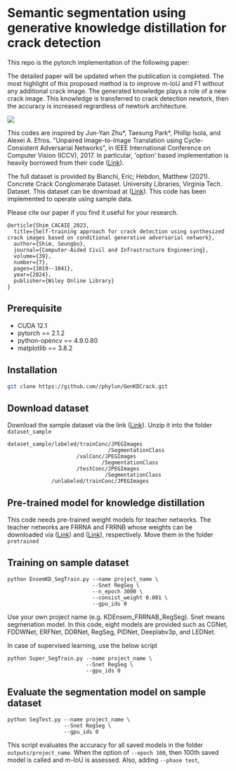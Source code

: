 # Semantic segmentation using generative knowledge distillation for crack detection


This repo is the pytorch implementation of the following paper:

The detailed paper will be updated when the publication is completed.
The most highlight of this proposed method is to improve m-IoU and F1 without any additional crack image. The generated knowledge plays a role of a new crack image. This knowledge is transferred to crack detection newtork, then the accuracy is increased regrardless of newtork architecture.

![](figs/semi_overview.jpg)

This codes are inspired by Jun-Yan Zhu*, Taesung Park*, Phillip Isola, and Alexei A. Efros. "Unpaired Image-to-Image Translation using Cycle-Consistent Adversarial Networks", in IEEE International Conference on Computer Vision (ICCV), 2017. In particular, 'option' based implementation is heavily borrowed from their code ([Link](https://github.com/junyanz/pytorch-CycleGAN-and-pix2pix/tree/master/options)).

The full dataset is provided by Bianchi, Eric; Hebdon, Matthew (2021). Concrete Crack Conglomerate Dataset. University Libraries, Virginia Tech. Dataset. This dataset can be download at ([Link](https://data.lib.vt.edu/articles/dataset/Concrete_Crack_Conglomerate_Dataset/16625056)). This code has been implemented to operate using sample data. 


Please cite our paper if you find it useful for your research.
```
@article{Shim_CACAIE_2023,
  title={Self-training approach for crack detection using synthesized crack images based on conditional generative adversarial network},
  author={Shim, Seungbo},
  journal={Computer-Aided Civil and Infrastructure Engineering},
  volume={39},
  number={7},
  pages={1019--1041},
  year={2024},
  publisher={Wiley Online Library}
}
```

## Prerequisite

* CUDA 12.1
* pytorch == 2.1.2 
* python-opencv == 4.9.0.80
* matplotlib == 3.8.2

## Installation
```bash
git clone https://github.com//phylun/GenKDCrack.git
```

## Download dataset
Download the sample dataset via the link ([Link](https://drive.google.com/file/d/1f6kgHManFRST8NMJGyrrlsTls304V6in/view?usp=sharing)). Unzip it into the folder `dataset_sample`
```
dataset_sample/labeled/trainConc/JPEGImages
                                /SegmentationClass
                      /valConc/JPEGImages
                              /SegmentationClass
                      /testConc/JPEGImages
                               /SegmentationClass
              /unlabeled/trainConc/JPEGImages
```

## Pre-trained model for knowledge distillation
This code needs pre-trained weight models for teacher networks. The teacher networks are FRRNA and FRRNB whose weights can be downloaded via ([Link](https://drive.google.com/file/d/11-nly73F10iI0xmNiCIoouDPgUt7PX6o/view?usp=sharing)) and ([Link](https://drive.google.com/file/d/1ARZ4W95gH0F212TKg260yiYqS3pdy-uo/view?usp=sharing)), respectively. Move them in the folder `pretrained`


## Training on sample dataset
```
python EnsemKD_SegTrain.py --name project_name \
                           --Snet RegSeg \
                           --n_epoch 3000 \
                           --consist_weight 0.001 \
                           --gpu_ids 0
```

Use your own project name (e.g. KDEnsem_FRRNAB_RegSeg). Snet means segmenation model. In this code, eight models are provided such as CGNet, FDDWNet, ERFNet, DDRNet, RegSeg, PIDNet, Deeplabv3p, and LEDNet. 

In case of supervised learning, use the below script
```
python Super_SegTrain.py --name project_name \
                         --Snet RegSeg \
                         --gpu_ids 0
```

## Evaluate the segmentation model on sample dataset
```
python SegTest.py --name project_name \
                  --Snet RegSeg \
                  --gpu_ids 0
```
This script evaluates the accuracy for all saved models in the folder `outputs/project_name`. When the option of `--epoch 100`, then 100th saved model is called and m-IoU is assessed. Also, adding `--phase test`, 

